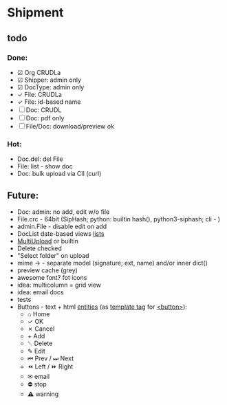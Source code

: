 # Shipment
## todo

### Done:
- &#9745; Org CRUDLa
- &#9745; Shipper: admin only
- &#9745; DocType: admin only
- &check; File: CRUDLa
- &check; File: id-based name
- &#9744; Doc: CRUDL
- &#9744; Doc: pdf only
- &#9744; File/Doc: download/preview ok

### Hot:
- Doc.del: del File
- File: list - show doc
- Doc: bulk upload via ClI (curl)

## Future:
- Doc: admin: no add, edit w/o file
- File.crc - 64bit (SipHash; python: builtin hash(), python3-siphash; cli - )
- admin.File - disable edit on add
- DocList date-based views [lists](https://docs.djangoproject.com/en/3.0/ref/class-based-views/generic-date-based/)
- [MultiUpload](https://github.com/Chive/django-multiupload) or builtin
- Delete checked
- "Select folder" on upload
- mime &rarr; - separate model (signature; ext, name) and/or inner dict()
- preview cache (grey)
- awesome font? fot icons
- idea: multicolumn = grid view
- idea: email docs
- tests
- Buttons - text + html [entities](https://www.amp-what.com/unicode/search/home)
  (as [template tag](https://docs.djangoproject.com/en/3.0/howto/custom-template-tags/)
  for [&lt;button&gt;](http://htmlbook.ru/html/button)):
  - &#8962; Home
  - &check; OK
  - &cross; Cancel
  - &plus; Add
  - &#9249; Delete
  - &#9998; Edit
  - &#9198; Prev / &#9197; Next
  - &#9194; Left / &#9193; Right
  - &#9993; email
  - &#9940; stop
  - &#9888; warning
